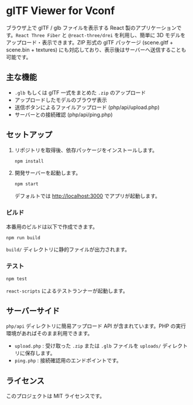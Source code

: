 # glTF Viewer for Vconf

ブラウザ上で glTF / glb ファイルを表示する React 製のアプリケーションです。`React Three Fiber` と `@react-three/drei` を利用し、簡単に 3D モデルをアップロード・表示できます。ZIP 形式の glTF パッケージ (scene.gltf + scene.bin + textures) にも対応しており、表示後はサーバーへ送信することも可能です。

## 主な機能
- `.glb` もしくは glTF 一式をまとめた `.zip` のアップロード
- アップロードしたモデルのブラウザ表示
- 送信ボタンによるファイルアップロード (php/api/upload.php)
- サーバーとの接続確認 (php/api/ping.php)

## セットアップ
1. リポジトリを取得後、依存パッケージをインストールします。
   ```bash
   npm install
   ```
2. 開発サーバーを起動します。
   ```bash
   npm start
   ```
   デフォルトでは [http://localhost:3000](http://localhost:3000) でアプリが起動します。

### ビルド
本番用のビルドは以下で作成できます。
```bash
npm run build
```
`build/` ディレクトリに静的ファイルが出力されます。

### テスト
```bash
npm test
```
`react-scripts` によるテストランナーが起動します。

## サーバーサイド
`php/api` ディレクトリに簡易アップロード API が含まれています。PHP の実行環境があればそのまま利用できます。

- `upload.php` : 受け取った `.zip` または `.glb` ファイルを `uploads/` ディレクトリに保存します。
- `ping.php` : 接続確認用のエンドポイントです。

## ライセンス
このプロジェクトは MIT ライセンスです。
